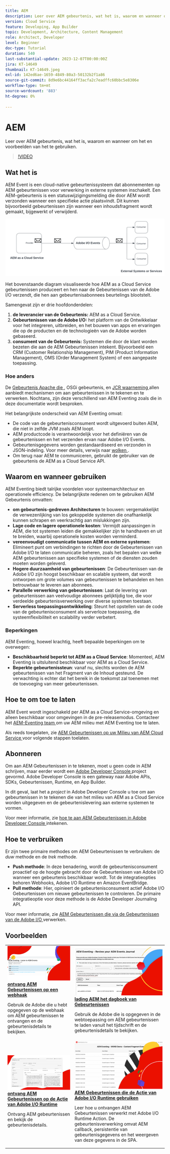 ```yaml
---
title: AEM
description: Leer over AEM gebeurtenis, wat het is, waarom en wanneer om het en voorbeelden van het te gebruiken.
version: Cloud Service
feature: Developing, App Builder
topic: Development, Architecture, Content Management
role: Architect, Developer
level: Beginner
doc-type: Tutorial
duration: 540
last-substantial-update: 2023-12-07T00:00:00Z
jira: KT-14649
thumbnail: KT-14649.jpeg
exl-id: 142ed6ae-1659-4849-80a3-50132b2f1a86
source-git-commit: 8d9e6bc44164ff3acfa2c7eadffc60bbc5e8306e
workflow-type: tm+mt
source-wordcount: '883'
ht-degree: 0%

---
```


# AEM

Leer over AEM gebeurtenis, wat het is, waarom en wanneer om het en voorbeelden van het te gebruiken.

>[!VIDEO](https://video.tv.adobe.com/v/3426686?quality=12&learn=on)

## Wat het is

AEM Event is een cloud-native gebeurtenissysteem dat abonnementen op AEM gebeurtenissen voor verwerking in externe systemen inschakelt. Een AEM-gebeurtenis is een statuswijzigingsmelding die door AEM wordt verzonden wanneer een specifieke actie plaatsvindt. Dit kunnen bijvoorbeeld gebeurtenissen zijn wanneer een inhoudsfragment wordt gemaakt, bijgewerkt of verwijderd.

![AEM Eventing ](./assets/aem-eventing.png)

Het bovenstaande diagram visualiseerde hoe AEM as a Cloud Service gebeurtenissen produceert en hen naar de Gebeurtenissen van de Adobe I/O verzendt, die hen aan gebeurtenisabonnees beurtelings blootstelt.

Samengevat zijn er drie hoofdonderdelen:

1. **de leverancier van de Gebeurtenis:** AEM as a Cloud Service.
1. **Gebeurtenissen van de Adobe I/O:** het platform van de Ontwikkelaar voor het integreren, uitbreiden, en het bouwen van apps en ervaringen die op de producten en de technologieën van de Adobe worden gebaseerd.
1. **consument van de Gebeurtenis:** Systemen die door de klant worden bezeten die aan de AEM Gebeurtenissen intekent. Bijvoorbeeld een CRM (Customer Relationship Management), PIM (Product Information Management), OMS (Order Management System) of een aangepaste toepassing.

### Hoe anders

De [ Gebeurtenis Apache die ](https://sling.apache.org/documentation/bundles/apache-sling-eventing-and-job-handling.html), OSGi gebeurtenis, en [ JCR waarneming ](https://jackrabbit.apache.org/oak/docs/features/observation.html) allen aanbiedt mechanismen om aan gebeurtenissen in te tekenen en te verwerken. Nochtans, zijn deze verschillend van AEM Eventing zoals die in deze documentatie wordt besproken.

Het belangrijkste onderscheid van AEM Eventing omvat:

- De code van de gebeurtenisconsument wordt uitgevoerd buiten AEM, die niet in zelfde JVM zoals AEM loopt.
- AEM productcode is verantwoordelijk voor het definiëren van de gebeurtenissen en het verzenden ervan naar Adobe I/O Events.
- Gebeurtenisgegevens worden gestandaardiseerd en verzonden in JSON-indeling. Voor meer details, verwijs naar [ wolken ](https://cloudevents.io/).
- Om terug naar AEM te communiceren, gebruikt de gebruiker van de gebeurtenis de AEM as a Cloud Service API.


## Waarom en wanneer gebruiken

AEM Eventing biedt talrijke voordelen voor systeemarchitectuur en operationele efficiency. De belangrijkste redenen om te gebruiken AEM Gebeurtenis omvatten:

- **om gebeurtenis-gedreven Architecturen** te bouwen: vergemakkelijkt de verwezenlijking van los gekoppelde systemen die onafhankelijk kunnen schrapen en veerkrachtig aan mislukkingen zijn.
- **Lage code en lagere operationele kosten**: Vermijdt aanpassingen in AEM, die tot systemen leiden die gemakkelijker zijn te handhaven en uit te breiden, waarbij operationele kosten worden verminderd.
- **vereenvoudigt communicatie tussen AEM en externe systemen**: Elimineert punt om verbindingen te richten door de Gebeurtenissen van Adobe I/O te laten communicatie beheren, zoals het bepalen van welke AEM gebeurtenissen aan specifieke systemen of de diensten zouden moeten worden geleverd.
- **Hogere duurzaamheid van gebeurtenissen**: De Gebeurtenissen van de Adobe I/O zijn hoogst beschikbaar en scalable systeem, dat wordt ontworpen om grote volumes van gebeurtenissen te behandelen en hen betrouwbaar te leveren aan abonnees.
- **Parallelle verwerking van gebeurtenissen**: Laat de levering van gebeurtenissen aan veelvoudige abonnees gelijktijdig toe, die voor verdeelde gebeurtenisverwerking over diverse systemen toestaan.
- **Serverless toepassingsontwikkeling**: Steunt het opstellen van de code van de gebeurtenisconsument als serverloze toepassing, die systeemflexibiliteit en scalability verder verbetert.

### Beperkingen

AEM Eventing, hoewel krachtig, heeft bepaalde beperkingen om te overwegen:

- **Beschikbaarheid beperkt tot AEM as a Cloud Service**: Momenteel, AEM Eventing is uitsluitend beschikbaar voor AEM as a Cloud Service.
- **Beperkte gebeurtenissteun**: vanaf nu, slechts worden de AEM gebeurtenissen van het Fragment van de Inhoud gesteund. De verwachting is echter dat het bereik in de toekomst zal toenemen met de toevoeging van meer gebeurtenissen.

## Hoe te om toe te laten

AEM Event wordt ingeschakeld per AEM as a Cloud Service-omgeving en alleen beschikbaar voor omgevingen in de pre-releasemodus. Contacteer het <a href="mailto:grp-aem-events@adobe.com"> AEM-Eventing team </a> om uw AEM milieu met AEM Eventing toe te laten.

Als reeds toegelaten, zie [ AEM Gebeurtenissen op uw Milieu van AEM Cloud Service ](https://developer.adobe.com/experience-cloud/experience-manager-apis/guides/events/#enable-aem-events-on-your-aem-cloud-service-environment) voor volgende stappen toelaten.

## Abonneren

Om aan AEM Gebeurtenissen in te tekenen, moet u geen code in AEM schrijven, maar eerder wordt een [ Adobe Developer Console ](https://developer.adobe.com/) project gevormd. Adobe Developer Console is een gateway naar Adobe APIs, SDKs, Gebeurtenissen, Runtime, en App Builder.

In dit geval, laat het a _project_ in Adobe Developer Console u toe om aan gebeurtenissen in te tekenen die van het milieu van AEM as a Cloud Service worden uitgegeven en de gebeurtenislevering aan externe systemen te vormen.

Voor meer informatie, zie [ hoe te aan AEM Gebeurtenissen in Adobe Developer Console ](https://developer.adobe.com/experience-cloud/experience-manager-apis/guides/events/#how-to-subscribe-to-aem-events-in-the-adobe-developer-console) intekenen.

## Hoe te verbruiken

Er zijn twee primaire methodes om AEM Gebeurtenissen te verbruiken: de _duw_ methode en de _trek_ methode.

- **Push methode**: In deze benadering, wordt de gebeurtenisconsument proactief op de hoogte gebracht door de Gebeurtenissen van Adobe I/O wanneer een gebeurtenis beschikbaar wordt. Tot de integratieopties behoren Webhooks, Adobe I/O Runtime en Amazon EventBridge.
- **Pull methode**: Hier, opinieert de gebeurtenisconsument actief Adobe I/O Gebeurtenissen om nieuwe gebeurtenissen te controleren. De primaire integratieoptie voor deze methode is de Adobe Developer Journaling API.

Voor meer informatie, zie [ AEM Gebeurtenissen die via de Gebeurtenissen van de Adobe I/O ](https://developer.adobe.com/experience-cloud/experience-manager-apis/guides/events/#aem-events-processing-via-adobe-io) verwerken.

## Voorbeelden

<table>
  <tr>
    <td>
        <a  href="./examples/webhook.md"><img alt="Ontvang AEM gebeurtenissen op een webhaak" src="./assets/examples/webhook/webhook-example.png"/></a>
        <div><strong><a href="./examples/webhook.md"> ontvang AEM Gebeurtenissen op een webhaak </a></strong></div>
        <p>
          Gebruik de Adobe die u hebt opgegeven op de webhaak om AEM gebeurtenissen te ontvangen en de gebeurtenisdetails te bekijken.
        </p>
      </td>
      <td>
        <a  href="./examples/journaling.md"><img alt="AEM Events-journaal laden" src="./assets/examples/journaling/eventing-journal.png"/></a>
        <div><strong><a href="./examples/journaling.md"> lading AEM het dagboek van Gebeurtenissen </a></strong></div>
        <p>
          Gebruik de Adobe die is opgegeven in de webtoepassing om AEM gebeurtenissen te laden vanuit het tijdschrift en de gebeurtenisdetails te bekijken.
        </p>
      </td>
    </tr>
  <tr>
    <td>
        <a  href="./examples/runtime-action.md"><img alt="AEM Gebeurtenissen ontvangen bij Adobe I/O Runtime-actie" src="./assets/examples/runtime-action/eventing-runtime.png"/></a>
        <div><strong><a href="./examples/runtime-action.md"> ontvang AEM Gebeurtenissen op de Actie van Adobe I/O Runtime </a></strong></div>
        <p>
          Ontvang AEM gebeurtenissen en bekijk de gebeurtenisdetails.
        </p>
      </td>
      <td>
        <a  href="./examples/event-processing-using-runtime-action.md"><img alt="AEM Gebeurtenissen verwerken met Adobe I/O Runtime Action" src="./assets/examples/event-processing-using-runtime-action/event-processing.png"/></a>
        <div><strong><a href="./examples/event-processing-using-runtime-action.md"> AEM Gebeurtenissen die de Actie van Adobe I/O Runtime gebruiken </a></strong></div>
        <p>
          Leer hoe u ontvangen AEM Gebeurtenissen verwerkt met Adobe I/O Runtime Action. De gebeurtenisverwerking omvat AEM callback, persistentie van gebeurtenisgegevens en het weergeven van deze gegevens in de SPA.
        </p>
      </td>
  </tr>    
</table>
